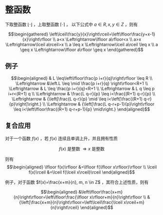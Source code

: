 # 整函数


下取整函数 $\lfloor\cdot\rfloor$ ，上取整函数 $\lceil\cdot\rceil$ ， 以下公式中 $a \in R, x, y \in Z$ ，则有

$$\begin{gathered}
\left\lceil\frac{y}{x}\right\rceil=\left\lfloor\frac{y+x-1}{x}\right\rfloor \\
a<x \Leftrightarrow\lfloor a\rfloor<x \\
a>x \Leftrightarrow\lceil a\rceil>x \\
a \leq x \Leftrightarrow\lceil a\rceil \leq x \\
a \geq x \Leftrightarrow\lfloor a\rfloor \geq x
\end{gathered}$$

## 例子
$$\begin{aligned}
& L \leq\left\lfloor\frac{p i+r}{q}\right\rfloor \leq R \\
\Leftrightarrow &\left.L \leq \mid \frac{p i+r}{q} \right\rfloor<R+1 \\
\Leftrightarrow & L \leq \frac{p i+r}{q}<R+1 \\
\Leftrightarrow & L q \leq p i+r<(R+1) q \\
\Leftrightarrow & \frac{L q-r}{p} \leq i<\frac{(R+1) q-r}{p} \\
\Leftrightarrow & {\left[\frac{L q-r}{p} \mid \leq i<\left[\frac{(R+1) q-r}{p}\right]\right.} \\
\Leftrightarrow & {\left[\frac{L q-r+p-1}{p}\right\rfloor \leq i<\left\lfloor\frac{(R+1) q-r+p-1}{p} \mid\right.}
\end{aligned}$$


## 复合应用

对于一个函数 $f(x)$ ，若 $f(x)$ 连续且单调上升，并且拥有性质

$$f(x) \text { 是整数 } \Rightarrow x \text { 是整数 }$$

则有
$$\begin{aligned}
\lfloor f(x)\rfloor &=\lfloor f(\lfloor x\rfloor)\rfloor \\
\lceil f(x)\rceil &=\lceil f(\lceil x\rceil)\rceil
\end{aligned}$$

例子，对于函数 $f(x)=\frac{x+m}{n}, m, n \in Z$ ，其符合上述性质，则有

$$\begin{aligned}
&\left\lfloor\frac{x+m}{n}\right\rfloor=\left\lfloor\frac{\lfloor x\rfloor+m}{n}\right\rfloor \\
&{\left[\frac{x+m}{n}\right\rfloor=\left\lceil\frac{\lceil x\rceil+m}{n}\right\rceil}
\end{aligned}$$